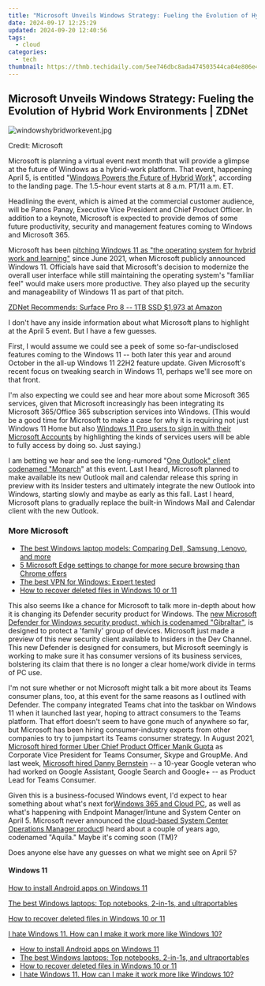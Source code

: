 ```yaml
---
title: "Microsoft Unveils Windows Strategy: Fueling the Evolution of Hybrid Work Environments | ZDNet"
date: 2024-09-17 12:25:29
updated: 2024-09-20 12:40:56
tags:
  - cloud
categories:
  - tech
thumbnail: https://thmb.techidaily.com/5ee746dbc8ada474503544ca04e806e436db5d4104755754e528cce96e41f403.jpg
---
```


## Microsoft Unveils Windows Strategy: Fueling the Evolution of Hybrid Work Environments | ZDNet

![windowshybridworkevent.jpg](https://www.zdnet.com/a/img/resize/93676a47885126b5d873036861cca89f9593845d/2022/03/15/e67e8a28-1047-43f9-817f-4c0615adc0a8/windowshybridworkevent.jpg?auto=webp&width=1280)

Credit: Microsoft

Microsoft is planning a virtual event next month that will provide a glimpse at the future of Windows as a hybrid-work platform. That event, happening April 5, is entitled "[Windows Powers the Future of Hybrid Work](https://www.microsoft.com/en-us/windows/business/event)", according to the landing page. The 1.5-hour event starts at 8 a.m. PT/11 a.m. ET.  
  
Headlining the event, which is aimed at the commercial customer audience, will be Panos Panay, Executive Vice President and Chief Product Officer. In addition to a keynote, Microsoft is expected to provide demos of some future productivity, security and management features coming to Windows and Microsoft 365\.   
  
Microsoft has been [pitching Windows 11 as "the operating system for hybrid work and learning"](https://www.microsoft.com/en-us/microsoft-365/blog/2021/06/24/windows-11-the-operating-system-for-hybrid-work-and-learning/) since June 2021, when Microsoft publicly announced Windows 11\. Officials have said that Microsoft's decision to modernize the overall user interface while still maintaining the operating system's "familiar feel" would make users more productive. They also played up the security and manageability of Windows 11 as part of that pitch.

[ZDNet Recommends: Surface Pro 8 -- 1TB SSD $1,973 at Amazon](https://buy.geni.us/Proxy.ashx?TSID=368250&GR%5FURL=https%3A%2F%2Fwww.amazon.com%2Fdp%2FB09DK45YW2%3Ftag%3Dzd-buy-button-20%26ascsubtag%3D%5F%5FCOM%5FCLICK%5FID%5F%5F%7C7fa214c6-4c14-4156-bb4d-b58e90aad5a5%7Cdtp&dtb=1)

  
I don't have any inside information about what Microsoft plans to highlight at the April 5 event. But I have a few guesses.

First, I would assume we could see a peek of some so-far-undisclosed features coming to the Windows 11 -- both later this year and around October in the all-up Windows 11 22H2 feature update. Given Microsoft's recent focus on tweaking search in Windows 11, perhaps we'll see more on that front.

I'm also expecting we could see and hear more about some Microsoft 365 services, given that Microsoft increasingly has been integrating its Microsoft 365/Office 365 subscription services into Windows. (This would be a good time for Microsoft to make a case for why it is requiring not just Windows 11 Home but also [Windows 11 Pro users to sign in with their Microsoft Accounts](https://www.zdnet.com/article/windows-11-pro-may-require-msa-sign-in-internet-connectivity-just-like-the-home-version/#link={%22role%22:%22standard%22,%22href%22:%22https://www.zdnet.com/article/windows-11-pro-may-require-msa-sign-in-internet-connectivity-just-like-the-home-version/%22,%22target%22:%22%5Fblank%22,%22absolute%22:%22%22,%22linkText%22:%22https://www.zdnet.com/article/windows-11-pro-may-require-msa-sign-in-internet-connectivity-just-like-the-home-version/) by highlighting the kinds of services users will be able to fully access by doing so. Just saying.)

I am betting we hear and see the long-rumored "[One Outlook" client codenamed "Monarch](https://www.zdnet.com/article/microsoft-marches-toward-its-one-outlook-rollout/)" at this event. Last I heard, Microsoft planned to make available its new Outlook mail and calendar release this spring in preview with its Insider testers and ultimately integrate the new Outlook into Windows, starting slowly and maybe as early as this fall. Last I heard, Microsoft plans to gradually replace the built-in Windows Mail and Calendar client with the new Outlook. 

### More Microsoft

* [The best Windows laptop models: Comparing Dell, Samsung, Lenovo, and more](https://www.zdnet.com/article/best-windows-laptop/)
* [5 Microsoft Edge settings to change for more secure browsing than Chrome offers](https://www.zdnet.com/article/5-microsoft-edge-settings-to-change-for-more-secure-browsing-than-chrome-offers/)
* [The best VPN for Windows: Expert tested](https://www.zdnet.com/article/best-vpn-for-windows-pc/)
* [How to recover deleted files in Windows 10 or 11](https://www.zdnet.com/article/how-to-recover-deleted-files-in-windows-10-or-11/)

This also seems like a chance for Microsoft to talk more in-depth about how it is changing its Defender security product for Windows. The [new Microsoft Defender for Windows security product, which is codenamed "Gibraltar"](https://www.zdnet.com/article/microsoft-defender-coming-soon-to-a-group-of-family-devices-including-phones/), is designed to protect a 'family' group of devices. Microsoft just made a preview of this new security client available to Insiders in the Dev Channel. This new Defender is designed for consumers, but Microsoft seemingly is working to make sure it has consumer versions of its business services, bolstering its claim that there is no longer a clear home/work divide in terms of PC use.

I'm not sure whether or not Microsoft might talk a bit more about its Teams consumer plans, too, at this event for the same reasons as I outlined with Defender. The company integrated Teams chat into the taskbar on Windows 11 when it launched last year, hoping to attract consumers to the Teams platform. That effort doesn't seem to have gone much of anywhere so far, but Microsoft has been hiring consumer-industry experts from other companies to try to jumpstart its Teams consumer strategy. In August 2021, [Microsoft hired former Uber Chief Product Officer Manik Gupta](https://www.zdnet.com/article/microsoft-hires-former-uber-exec-in-effort-to-grow-its-teams-consumer-business/) as Corporate Vice President for Teams Consumer, Skype and GroupMe. And last week, [Microsoft hired Danny Bernstein](https://www.linkedin.com/feed/update/urn:li:activity:6906598672281272320/) \-- a 10-year Google veteran who had worked on Google Assistant, Google Search and Google+ -- as Product Lead for Teams Consumer.

Given this is a business-focused Windows event, I'd expect to hear something about what's next for[Windows 365 and Cloud PC](https://www.zdnet.com/article/microsoft-brings-windows-to-the-cloud-with-windows-365-and-cloud-pc/), as well as what's happening with Endpoint Manager/Intune and System Center on April 5\. Microsoft never announced the [cloud-based System Center Operations Manager product](https://www.zdnet.com/article/microsoft-aquila-system-center-operations-manager-in-the-cloud/)I heard about a couple of years ago, codenamed "Aquila." Maybe it's coming soon (TM)?

Does anyone else have any guesses on what we might see on April 5?

#### Windows 11

[How to install Android apps on Windows 11](https://www.zdnet.com/article/how-to-install-android-apps-on-windows-11/ "How to install Android apps on Windows 11")

[The best Windows laptops: Top notebooks, 2-in-1s, and ultraportables](https://www.zdnet.com/article/best-windows-laptop/ "The best Windows laptops: Top notebooks, 2-in-1s, and ultraportables")

[How to recover deleted files in Windows 10 or 11](https://www.zdnet.com/article/how-to-recover-deleted-files-in-windows-10-or-11/ "How to recover deleted files in Windows 10 or 11")

[I hate Windows 11\. How can I make it work more like Windows 10?](https://www.zdnet.com/article/hate-windows-11-heres-how-to-make-it-work-more-like-windows-10/ "I hate Windows 11. How can I make it work more like Windows 10?")

* [How to install Android apps on Windows 11](https://www.zdnet.com/article/how-to-install-android-apps-on-windows-11/ "How to install Android apps on Windows 11")
* [The best Windows laptops: Top notebooks, 2-in-1s, and ultraportables](https://www.zdnet.com/article/best-windows-laptop/ "The best Windows laptops: Top notebooks, 2-in-1s, and ultraportables")
* [How to recover deleted files in Windows 10 or 11](https://www.zdnet.com/article/how-to-recover-deleted-files-in-windows-10-or-11/ "How to recover deleted files in Windows 10 or 11")
* [I hate Windows 11\. How can I make it work more like Windows 10?](https://www.zdnet.com/article/hate-windows-11-heres-how-to-make-it-work-more-like-windows-10/ "I hate Windows 11. How can I make it work more like Windows 10?")

<ins class="adsbygoogle"
     style="display:block"
     data-ad-format="autorelaxed"
     data-ad-client="ca-pub-7571918770474297"
     data-ad-slot="1223367746"></ins>



<ins class="adsbygoogle"
     style="display:block"
     data-ad-client="ca-pub-7571918770474297"
     data-ad-slot="8358498916"
     data-ad-format="auto"
     data-full-width-responsive="true"></ins>
